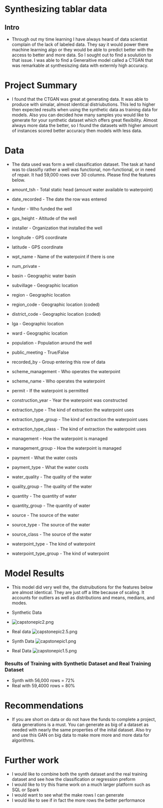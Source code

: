 # Synthesizing tablar data

## Intro 
- Through out my time learning I have always heard of data scientist complain of the lack of labeled data.  They say it would power there machine learning algo or they would be able to predict better with the access to better and more data.  So I sought out to find a soulution to that issue.  I was able to find a Generaitive model called a CTGAN that was remarkable at synthesiszing data with extermly high accuracy.

# Project Summary 
-  I found that the CTGAN was great at generating data.  It was able to produce with simalar, almost identical distriubutions.  This led to higher then expected results when using the synthetic data as training data for models. Also you can decided how many samples you would like to generate for your synthetic dataset which offers great flexibility.  Almost always more data the better, so I found the datasets with higher amount of instances scored better accuracy then models with less data.

# Data
- The data used was form a well classification dataset.  The task at hand was to classifiy rather a well was functional, non-functional, or in need of repair.  It had 59,000 rows over 30 columns. Please find the features below.



- amount_tsh - Total static head (amount water available to waterpoint)
- date_recorded - The date the row was entered
- funder - Who funded the well
- gps_height - Altitude of the well
- installer - Organization that installed the well
- longitude - GPS coordinate
- latitude - GPS coordinate
- wpt_name - Name of the waterpoint if there is one
- num_private -
- basin - Geographic water basin
- subvillage - Geographic location
- region - Geographic location
- region_code - Geographic location (coded)
- district_code - Geographic location (coded)
- lga - Geographic location
- ward - Geographic location
- population - Population around the well
- public_meeting - True/False
- recorded_by - Group entering this row of data
- scheme_management - Who operates the waterpoint
- scheme_name - Who operates the waterpoint
- permit - If the waterpoint is permitted
- construction_year - Year the waterpoint was constructed
- extraction_type - The kind of extraction the waterpoint uses
- extraction_type_group - The kind of extraction the waterpoint uses
- extraction_type_class - The kind of extraction the waterpoint uses
- management - How the waterpoint is managed
- management_group - How the waterpoint is managed
- payment - What the water costs
- payment_type - What the water costs
- water_quality - The quality of the water
- quality_group - The quality of the water
- quantity - The quantity of water
- quantity_group - The quantity of water
- source - The source of the water
- source_type - The source of the water
- source_class - The source of the water
- waterpoint_type - The kind of waterpoint
- waterpoint_type_group - The kind of waterpoint



# Model Results
- This model did very well the, the distruibutions for the features below are almost identical.  They are just off a litte because of scaling. It accounts for outliers as well as distributions and means, medians, and modes.


- Synthetic Data
- ![capstonepic2.png](attachment:capstonepic2.png)

- Real data
![capstonepic2.5.png](attachment:capstonepic2.5.png)

- Synth Data
![capstonepic1.png](attachment:capstonepic1.png)

- Real Data
![capstonepic1.5.png](attachment:capstonepic1.5.png)

### Results of Training with Synthetic Dataset and Real Training Dataset
- Synth with 56,000 rows  = 72%
- Real with 59,4000 rows = 80%

# Recommendations
- If you are short on data or do not have the funds to complete a project, data generations is a must.  You can generate as big of a dataset as needed with nearly the same properties of the inital dataset.  Also try and use this GAN on big data to make more more and more data for algorithms.

# Further work
- I would like to combine both the synth dataset and the real training dataset and see how the classification or regression preform
- I would like to try this frame work on a much larger platform such as SQL or Spark
- I would want to see what the make rows I can generate 
- I would like to see if in fact the more rows the better performance 
